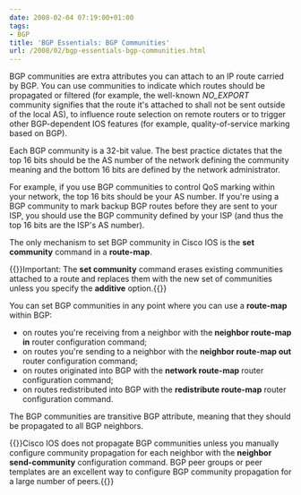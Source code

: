 ```yaml
---
date: 2008-02-04 07:19:00+01:00
tags:
- BGP
title: 'BGP Essentials: BGP Communities'
url: /2008/02/bgp-essentials-bgp-communities.html
---
```

BGP communities are extra attributes you can attach to an IP route carried by BGP. You can use communities to indicate which routes should be propagated or filtered (for example, the well-known *NO_EXPORT* community signifies that the route it's attached to shall not be sent outside of the local AS), to influence route selection on remote routers or to trigger other BGP-dependent IOS features (for example, quality-of-service marking based on BGP).

Each BGP community is a 32-bit value. The best practice dictates that the top 16 bits should be the AS number of the network defining the community meaning and the bottom 16 bits are defined by the network administrator.
<!--more-->
For example, if you use BGP communities to control QoS marking within your network, the top 16 bits should be your AS number. If you're using a BGP community to mark backup BGP routes before they are sent to your ISP, you should use the BGP community defined by your ISP (and thus the top 16 bits are the ISP's AS number).

The only mechanism to set BGP community in Cisco IOS is the **set community** command in a **route-map**.

{{<note warn>}}Important: The **set community** command erases existing communities attached to a route and replaces them with the new set of communities unless you specify the **additive** option.{{</note>}}

You can set BGP communities in any point where you can use a **route-map** within BGP:

-   on routes you're receiving from a neighbor with the **neighbor route-map in** router configuration command;
-   on routes you're sending to a neighbor with the **neighbor route-map out** router configuration command;
-   on routes originated into BGP with the **network route-map** router configuration command;
-   on routes redistributed into BGP with the **redistribute route-map** router configuration command.

The BGP communities are transitive BGP attribute, meaning that they should be propagated to all BGP neighbors.

{{<note warn>}}Cisco IOS does not propagate BGP communities unless you manually configure community propagation for each neighbor with the **neighbor send-community** configuration command. BGP peer groups or peer templates are an excellent way to configure BGP community propagation for a large number of peers.{{</note>}}
